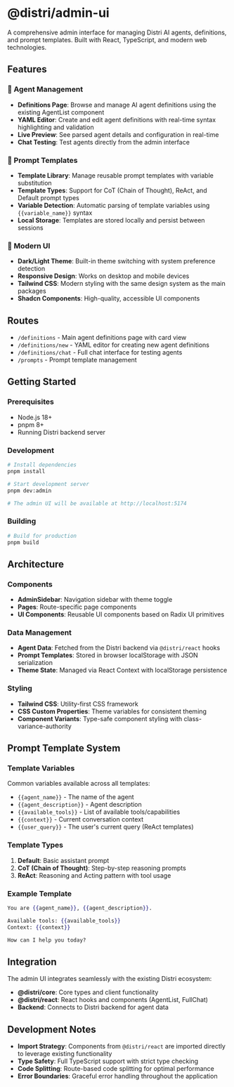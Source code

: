 # @distri/admin-ui

A comprehensive admin interface for managing Distri AI agents, definitions, and prompt templates. Built with React, TypeScript, and modern web technologies.

## Features

### 🤖 Agent Management
- **Definitions Page**: Browse and manage AI agent definitions using the existing AgentList component
- **YAML Editor**: Create and edit agent definitions with real-time syntax highlighting and validation
- **Live Preview**: See parsed agent details and configuration in real-time
- **Chat Testing**: Test agents directly from the admin interface

### 📝 Prompt Templates
- **Template Library**: Manage reusable prompt templates with variable substitution
- **Template Types**: Support for CoT (Chain of Thought), ReAct, and Default prompt types  
- **Variable Detection**: Automatic parsing of template variables using `{{variable_name}}` syntax
- **Local Storage**: Templates are stored locally and persist between sessions

### 🎨 Modern UI
- **Dark/Light Theme**: Built-in theme switching with system preference detection
- **Responsive Design**: Works on desktop and mobile devices
- **Tailwind CSS**: Modern styling with the same design system as the main packages
- **Shadcn Components**: High-quality, accessible UI components

## Routes

- `/definitions` - Main agent definitions page with card view
- `/definitions/new` - YAML editor for creating new agent definitions
- `/definitions/chat` - Full chat interface for testing agents
- `/prompts` - Prompt template management

## Getting Started

### Prerequisites

- Node.js 18+
- pnpm 8+
- Running Distri backend server

### Development

```bash
# Install dependencies
pnpm install

# Start development server
pnpm dev:admin

# The admin UI will be available at http://localhost:5174
```

### Building

```bash
# Build for production
pnpm build
```

## Architecture

### Components
- **AdminSidebar**: Navigation sidebar with theme toggle
- **Pages**: Route-specific page components
- **UI Components**: Reusable UI components based on Radix UI primitives

### Data Management
- **Agent Data**: Fetched from the Distri backend via `@distri/react` hooks
- **Prompt Templates**: Stored in browser localStorage with JSON serialization
- **Theme State**: Managed via React Context with localStorage persistence

### Styling
- **Tailwind CSS**: Utility-first CSS framework
- **CSS Custom Properties**: Theme variables for consistent theming
- **Component Variants**: Type-safe component styling with class-variance-authority

## Prompt Template System

### Template Variables

Common variables available across all templates:

- `{{agent_name}}` - The name of the agent
- `{{agent_description}}` - Agent description
- `{{available_tools}}` - List of available tools/capabilities  
- `{{context}}` - Current conversation context
- `{{user_query}}` - The user's current query (ReAct templates)

### Template Types

1. **Default**: Basic assistant prompt
2. **CoT (Chain of Thought)**: Step-by-step reasoning prompts
3. **ReAct**: Reasoning and Acting pattern with tool usage

### Example Template

```handlebars
You are {{agent_name}}, {{agent_description}}.

Available tools: {{available_tools}}
Context: {{context}}

How can I help you today?
```

## Integration

The admin UI integrates seamlessly with the existing Distri ecosystem:

- **@distri/core**: Core types and client functionality
- **@distri/react**: React hooks and components (AgentList, FullChat)
- **Backend**: Connects to Distri backend for agent data

## Development Notes

- **Import Strategy**: Components from `@distri/react` are imported directly to leverage existing functionality
- **Type Safety**: Full TypeScript support with strict type checking
- **Code Splitting**: Route-based code splitting for optimal performance
- **Error Boundaries**: Graceful error handling throughout the application
